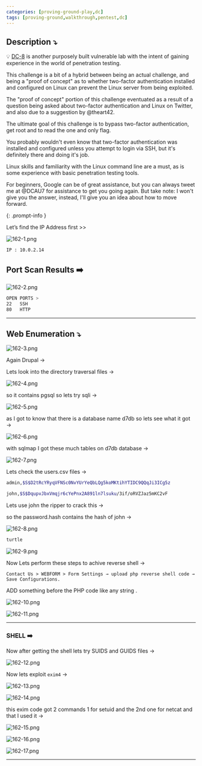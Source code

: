 ```yaml
---
categories: [proving-ground-play,dc]
tags: [proving-ground,walkthrough,pentest,dc]
---
```


## **Description ⤵️**

>
💡 [DC-8](https://www.vulnhub.com/entry/dc-8,367/) is another purposely built vulnerable lab with the intent of gaining experience in the world of penetration testing.

This challenge is a bit of a hybrid between being an actual challenge, and being a "proof of concept" as to whether two-factor authentication installed and configured on Linux can prevent the Linux server from being exploited.

The "proof of concept" portion of this challenge eventuated as a result of a question being asked about two-factor authentication and Linux on Twitter, and also due to a suggestion by @theart42.

The ultimate goal of this challenge is to bypass two-factor authentication, get root and to read the one and only flag.

You probably wouldn't even know that two-factor authentication was installed and configured unless you attempt to login via SSH, but it's definitely there and doing it's job.

Linux skills and familiarity with the Linux command line are a must, as is some experience with basic penetration testing tools.

For beginners, Google can be of great assistance, but you can always tweet me at @DCAU7 for assistance to get you going again. But take note: I won't give you the answer, instead, I'll give you an idea about how to move forward.

{: .prompt-info }

Let’s find the IP Address first >>

![162-1.png](/Vulnhub-Files/img/DC-8/162-1.png)

```bash
IP : 10.0.2.14
```

## Port Scan Results ➡️

![162-2.png](/Vulnhub-Files/img/DC-8/162-2.png)

```bash
OPEN PORTS >
22   SSH
80   HTTP
```

---

## Web Enumeration ⤵️

![162-3.png](/Vulnhub-Files/img/DC-8/162-3.png)

Again Drupal →

Lets look into the directory traversal files →

![162-4.png](/Vulnhub-Files/img/DC-8/162-4.png)

so it contains pgsql so lets try sqli →

![162-5.png](/Vulnhub-Files/img/DC-8/162-5.png)

as I got to know that there is a database name d7db so lets see what it got →

![162-6.png](/Vulnhub-Files/img/DC-8/162-6.png)

with sqlmap I got these much tables on d7db database →

![162-7.png](/Vulnhub-Files/img/DC-8/162-7.png)

Lets check the users.csv files →

```bash
admin,$S$D2tRcYRyqVFNSc0NvYUrYeQbLQg5koMKtihYTIDC9QQqJi3ICg5z

john,$S$DqupvJbxVmqjr6cYePnx2A891ln7lsuku/3if/oRVZJaz5mKC2vF
```

Lets use john the ripper to crack this →

so the password.hash contains the hash of john →

![162-8.png](/Vulnhub-Files/img/DC-8/162-8.png)

```bash
turtle
```

![162-9.png](/Vulnhub-Files/img/DC-8/162-9.png)

Now Lets perform these steps to achive reverse shell →

`Contact Us > WEBFORM > Form Settings → upload php reverse shell code → Save Configurations.`

ADD something before the PHP code like any string .

![162-10.png](/Vulnhub-Files/img/DC-8/162-10.png)

![162-11.png](/Vulnhub-Files/img/DC-8/162-11.png)

---

### SHELL ➡️

Now after getting the shell lets try SUIDS and GUIDS files →

![162-12.png](/Vulnhub-Files/img/DC-8/162-12.png)

Now lets exploit `exim4` →

![162-13.png](/Vulnhub-Files/img/DC-8/162-13.png)

![162-14.png](/Vulnhub-Files/img/DC-8/162-14.png)

this exim code got 2 commands 1 for setuid and the 2nd one for netcat and that I used it →

![162-15.png](/Vulnhub-Files/img/DC-8/162-15.png)

![162-16.png](/Vulnhub-Files/img/DC-8/162-16.png)

![162-17.png](/Vulnhub-Files/img/DC-8/162-17.png)

---